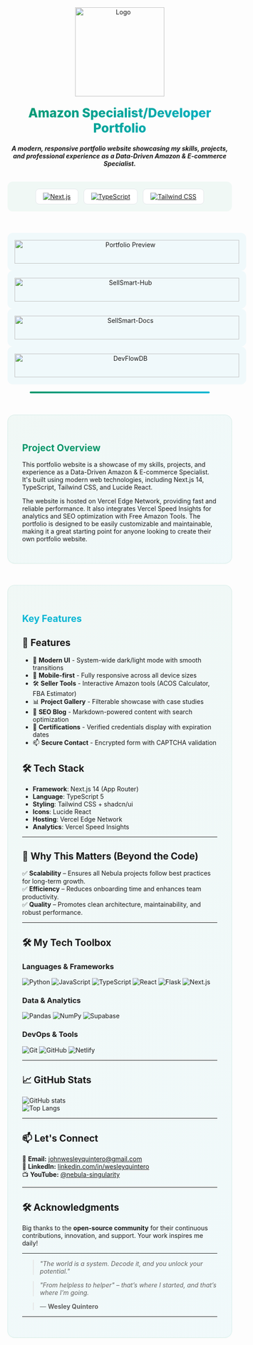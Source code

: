 <div align="center">
  <img src="public\logo.svg" alt="Logo" width="200" />
  <h1 style="background: linear-gradient(135deg, #059669 0%, #06b6d4 100%); -webkit-background-clip: text; -webkit-text-fill-color: transparent; margin: 20px 0; font-family: 'Inter', sans-serif; font-weight: 800;">Amazon Specialist/Developer Portfolio</h1>
  
  ***A modern, responsive portfolio website showcasing my skills, projects, and professional experience as a Data-Driven Amazon & E-commerce Specialist.***

  <!-- Tech Stack Badges -->
  <div style="display: flex; flex-wrap: wrap; gap: 12px; justify-content: center; margin: 2rem 0 3rem; padding: 1rem; background: rgba(5, 150, 105, 0.05); border-radius: 12px;">
  <a href="https://nextjs.org/" style="display: inline-flex; align-items: center; padding: 8px 16px; background: #fff; border-radius: 8px; border: 1px solid #e5e7eb; transition: all 0.2s ease;">
    <img src="https://img.shields.io/badge/Next.js-14-black?logo=next.js&style=for-the-badge" alt="Next.js">
  </a>
  <a href="https://www.typescriptlang.org/" style="display: inline-flex; align-items: center; padding: 8px 16px; background: #fff; border-radius: 8px; border: 1px solid #e5e7eb; transition: all 0.2s ease;">
    <img src="https://img.shields.io/badge/TypeScript-5-blue?logo=typescript&style=for-the-badge" alt="TypeScript">
  </a>
  <a href="https://tailwindcss.com/" style="display: inline-flex; align-items: center; padding: 8px 16px; background: #fff; border-radius: 8px; border: 1px solid #e5e7eb; transition: all 0.2s ease;">
    <img src="https://img.shields.io/badge/Tailwind_CSS-3.4-06b6d4?logo=tailwind-css&style=for-the-badge" alt="Tailwind CSS">
  </a>
</div>

<div style="display: grid; grid-template-columns: repeat(auto-fit, minmax(300px, 1fr)); gap: 2rem; margin: 3rem 0;">
  <img src="public\portfolio-preview.svg" alt="Portfolio Preview" style="width: 100%; height: auto; border-radius: 12px; padding: 1rem; background: rgba(6, 182, 212, 0.05);">
  <img src="public\sellsmart-hub-preview.svg" alt="SellSmart-Hub" style="width: 100%; height: auto; border-radius: 12px; padding: 1rem; background: rgba(6, 182, 212, 0.05);">
  <img src="public\sellsmart-docs-preview.svg" alt="SellSmart-Docs" style="width: 100%; height: auto; border-radius: 12px; padding: 1rem; background: rgba(6, 182, 212, 0.05);">
  <img src="public\devflowdb-preview.svg" alt="DevFlowDB" style="width: 100%; height: auto; border-radius: 12px; padding: 1rem; background: rgba(6, 182, 212, 0.05);">
</div>
  <div style="height: 4px; background: linear-gradient(90deg, #059669 0%, #06b6d4 100%); margin: 2rem auto; width: 80%; border-radius: 2px;"></div>
</div>

<div style="background: linear-gradient(135deg, rgba(5, 150, 105, 0.05) 0%, rgba(6, 182, 212, 0.05) 100%); padding: 2rem; border-radius: 16px; margin: 3rem 0; border: 1px solid rgba(5, 150, 105, 0.1); box-shadow: 0 1px 3px rgba(5, 150, 105, 0.04);">
<h2 style="color: #059669; margin-bottom: 1rem;">Project Overview</h2>

This portfolio website is a showcase of my skills, projects, and experience as a Data-Driven Amazon & E-commerce Specialist. It's built using modern web technologies, including Next.js 14, TypeScript, Tailwind CSS, and Lucide React.

The website is hosted on Vercel Edge Network, providing fast and reliable performance. It also integrates Vercel Speed Insights for analytics and SEO optimization with Free Amazon Tools.
The portfolio is designed to be easily customizable and maintainable, making it a great starting point for anyone looking to create their own portfolio website.

</div>

<div style="background: linear-gradient(135deg, rgba(5, 150, 105, 0.05) 0%, rgba(6, 182, 212, 0.05) 100%); padding: 2rem; border-radius: 16px; margin: 3rem 0; border: 1px solid rgba(5, 150, 105, 0.1); box-shadow: 0 1px 3px rgba(5, 150, 105, 0.04);">
<h2 style="color: #06b6d4; margin-bottom: 1rem;">Key Features</h2>

## 🚀 Features

- 🎨 **Modern UI** - System-wide dark/light mode with smooth transitions
- 📱 **Mobile-first** - Fully responsive across all device sizes
- 🛠️ **Seller Tools** - Interactive Amazon tools (ACOS Calculator, FBA Estimator)
- 📊 **Project Gallery** - Filterable showcase with case studies
- 📝 **SEO Blog** - Markdown-powered content with search optimization
- 📜 **Certifications** - Verified credentials display with expiration dates
- 📫 **Secure Contact** - Encrypted form with CAPTCHA validation

## 🛠 Tech Stack

- **Framework**: Next.js 14 (App Router)
- **Language**: TypeScript 5
- **Styling**: Tailwind CSS + shadcn/ui
- **Icons**: Lucide React
- **Hosting**: Vercel Edge Network
- **Analytics**: Vercel Speed Insights
******

## **🎯 Why This Matters (Beyond the Code)**  

✅ **Scalability** – Ensures all Nebula projects follow best practices for long-term growth.  
✅ **Efficiency** – Reduces onboarding time and enhances team productivity.  
✅ **Quality** – Promotes clean architecture, maintainability, and robust performance.  

---

## **🛠️ My Tech Toolbox**  

### **Languages & Frameworks**  
![Python](https://img.shields.io/badge/Python-3776AB?style=for-the-badge&logo=python&logoColor=white)
![JavaScript](https://img.shields.io/badge/JavaScript-F7DF1E?style=for-the-badge&logo=javascript&logoColor=black)
![TypeScript](https://img.shields.io/badge/TypeScript-3178C6?style=for-the-badge&logo=typescript&logoColor=white)
![React](https://img.shields.io/badge/React-61DAFB?style=for-the-badge&logo=react&logoColor=black)
![Flask](https://img.shields.io/badge/Flask-000000?style=for-the-badge&logo=flask&logoColor=white)
![Next.js](https://img.shields.io/badge/Next.js-000000?style=for-the-badge&logo=next.js&logoColor=white)

### **Data & Analytics**  
![Pandas](https://img.shields.io/badge/Pandas-150458?style=for-the-badge&logo=pandas&logoColor=white)
![NumPy](https://img.shields.io/badge/NumPy-013243?style=for-the-badge&logo=numpy&logoColor=white)
![Supabase](https://img.shields.io/badge/Supabase-3ECF8E?style=for-the-badge&logo=supabase&logoColor=white)

### **DevOps & Tools**  
![Git](https://img.shields.io/badge/Git-F05032?style=for-the-badge&logo=git&logoColor=white)
![GitHub](https://img.shields.io/badge/GitHub-181717?style=for-the-badge&logo=github&logoColor=white)
![Netlify](https://img.shields.io/badge/Netlify-00C7B7?style=for-the-badge&logo=netlify&logoColor=white)

---

## **📈 GitHub Stats**  

![GitHub stats](https://github-readme-stats.vercel.app/api?username=johnwesleyquintero&show_icons=true&theme=radical)  
![Top Langs](https://github-readme-stats.vercel.app/api/top-langs/?username=johnwesleyquintero&layout=compact&theme=radical)  

---

## **📫 Let's Connect**  

📧 **Email:** [johnwesleyquintero@gmail.com](mailto:johnwesleyquintero@gmail.com)  
💼 **LinkedIn:** [linkedin.com/in/wesleyquintero](https://www.linkedin.com/in/wesleyquintero)  
📺 **YouTube:** [@nebula-singularity](https://www.youtube.com/@nebula-singularity)  

---

## **🛠️ Acknowledgments**  

Big thanks to the **open-source community** for their continuous contributions, innovation, and support. Your work inspires me daily!  

---

> _"The world is a system. Decode it, and you unlock your potential."_  
>  

> _"From helpless to helper" – that’s where I started, and that’s where I’m going._  

> — **Wesley Quintero** 
---
